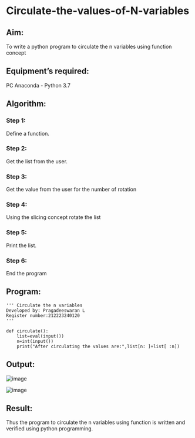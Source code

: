 # Circulate-the-values-of-N-variables
## Aim:
To write a python program to circulate the n variables using function concept
## Equipment’s required:
PC
Anaconda - Python 3.7
## Algorithm: 
### Step 1:
Define a function.
### Step 2: 
Get the list from the user.
### Step 3: 
Get the value from the user for the number of rotation
### Step 4: 
Using the slicing concept rotate the list
### Step 5:
Print the list.
### Step 6:
End the program
## Program:
```
''' Circulate the n variables
Developed by: Pragadeeswaran L
Register number:212223240120
'''

def circulate():
    list=eval(input())
    n=int(input())
    print("After circulating the values are:",list[n: ]+list[ :n])
```
## Output:

![image](https://github.com/Pragadeeswaran-bit/Circulate-the-values-of-N-variables/assets/147473828/91996603-0bd4-40ce-9bb7-296b05f79f51)

![image](https://github.com/Pragadeeswaran-bit/Circulate-the-values-of-N-variables/assets/147473828/3533e654-7be1-48b7-a567-b6b091642eb1)



## Result:
Thus the program to circulate the n variables using function is written and verified using python programming.
